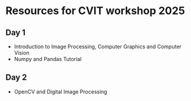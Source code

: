 
# Resources for CVIT workshop 2025

## Day 1
- Introduction to Image Processing, Computer Graphics and Computer Vision
- Numpy and Pandas Tutorial


## Day 2
- OpenCV and Digital Image Processing

